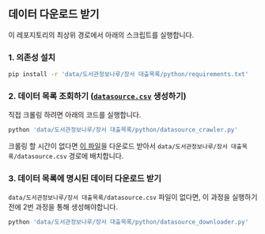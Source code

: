 ## 데이터 다운로드 받기

이 레포지토리의 최상위 경로에서 아래의 스크립트를 실행합니다.

### 1. 의존성 설치

```bash
pip install -r 'data/도서관정보나루/장서 대출목록/python/requirements.txt'
```

### 2. 데이터 목록 조회하기 ([`datasource.csv`](../datasource.csv) 생성하기)

직접 크롤링 하려면 아래의 코드를 실행합니다.

```bash
python 'data/도서관정보나루/장서 대출목록/python/datasource_crawler.py'
```

크롤링 할 시간이 없다면 [이 파일](../datasource.csv)을 다운로드 받아서 `data/도서관정보나루/장서 대출목록/datasource.csv` 경로에 배치합니다.

### 3. 데이터 목록에 명시된 데이터 다운로드 받기

`data/도서관정보나루/장서 대출목록/datasource.csv` 파일이 없다면,
이 과정을 실행하기 전에 2번 과정을 통해 생성해야합니다.

```bash
python 'data/도서관정보나루/장서 대출목록/python/datasource_downloader.py'
```
